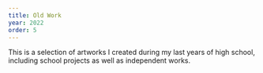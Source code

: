 ```yaml
---
title: Old Work
year: 2022
order: 5
---
```

This is a selection of artworks I created during my last years of high school, including school projects as well as independent works.
<images images="cover.png,ink.png" height="500px" width="500px" lgColumns="2" caption="Sketches with charcoal and/or ink">
<single-image src="cyano.png" height="3000" width="1000" caption="Experimenting with cyanotype printing on fabric">
<images images="denim.png,pen.png" height="500px" width="500px" lgColumns="2" caption="Sewing with recycled denim, ballpen sketches">
